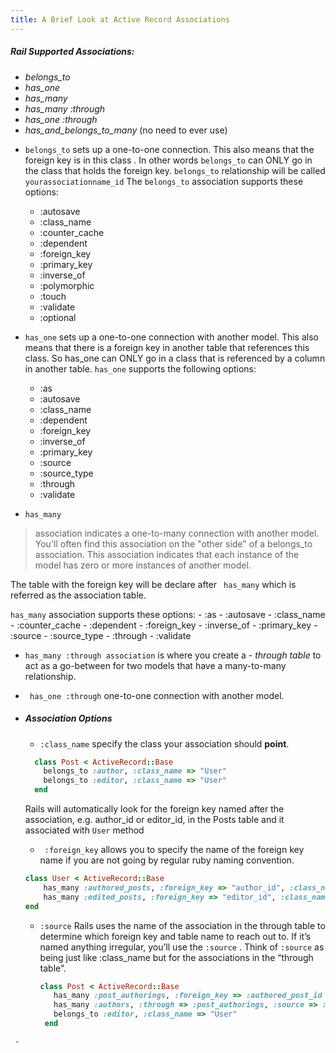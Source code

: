 ```yaml
---
title: A Brief Look at Active Record Associations
---
```



##### Rail Supported Associations:
  - *belongs_to*
  - *has_one*
  - *has_many*
  - *has_many :through*
  - *has_one :through*
  - *has_and_belongs_to_many* (no need to ever use)


* `belongs_to` sets up a one-to-one connection. This also means that the foreign key is in this class . In other words `belongs_to` can ONLY go in the class that holds the foreign key. `belongs_to` relationship will be called ```yourassociationname_id```
  The `belongs_to` association supports these options:
    - :autosave
    - :class_name
    - :counter_cache
    - :dependent
    - :foreign_key
    - :primary_key
    - :inverse_of
    - :polymorphic
    - :touch
    - :validate
    - :optional

* `has_one` sets up a one-to-one connection with another model. This also means that there is a foreign key in another table that references this class. So has_one can ONLY go in a class that is referenced by a column in another table.
`has_one` supports the following options:
    - :as
    - :autosave
    - :class_name
    - :dependent
    - :foreign_key
    - :inverse_of
    - :primary_key
    - :source
    - :source_type
    - :through
    - :validate

* `has_many`
 > association indicates a one-to-many connection with another model. You'll often find this association on the "other side" of a belongs_to association. This association indicates that each instance of the model has zero or more instances of another model.

 The table with the foreign key will be declare after ` has_many` which is referred as the association table.

 `has_many` association supports these options:
    - :as
    - :autosave
    - :class_name
    - :counter_cache
    - :dependent
    - :foreign_key
    - :inverse_of
    - :primary_key
    - :source
    - :source_type
    - :through
    - :validate

* `has_many :through association` is where you create a - *through table* to act as a go-between for two models that have a many-to-many relationship.


* ` has_one :through`  one-to-one connection with another model.



* ##### Association Options
  - `:class_name` specify the class your association should **point**.
  ```RUBY
    class Post < ActiveRecord::Base
      belongs_to :author, :class_name => "User"
      belongs_to :editor, :class_name => "User"
    end
  ```
    Rails will automatically look for the foreign key named after the association, e.g. author_id or editor_id, in the Posts table and it associated with `User` method

  -  ` :foreign_key` allows you to specify the name of the foreign key name if you are not going by regular ruby naming convention.
  ```RUBY
  class User < ActiveRecord::Base
      has_many :authored_posts, :foreign_key => "author_id", :class_name => "Post"
      has_many :edited_posts, :foreign_key => "editor_id", :class_name => "Post"
  end
  ```
  - `:source` Rails uses the name of the association in the through table to determine which foreign key and table name to reach out to. If it’s named anything irregular, you’ll use the `:source` . Think of `:source` as being just like :class_name but for the associations in the “through table”.

    ```RUBY
    class Post < ActiveRecord::Base
       has_many :post_authorings, :foreign_key => :authored_post_id
       has_many :authors, :through => :post_authorings, :source => :post_author
       belongs_to :editor, :class_name => "User"
     end
 ```
  -
